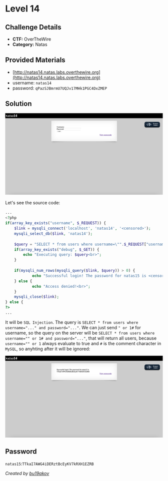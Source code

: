 # Level 14

## Challenge Details 

- **CTF:** OverTheWire
- **Category:** Natas

## Provided Materials

- [http://natas14.natas.labs.overthewire.org](http://natas14.natas.labs.overthewire.org)
- username: `natas14`
- password: `qPazSJBmrmU7UQJv17MHk1PGC4DxZMEP`

## Solution

![start](./start.jpg)

Let's see the source code:

```php
...
<?php
if(array_key_exists("username", $_REQUEST)) {
    $link = mysqli_connect('localhost', 'natas14', '<censored>');
    mysqli_select_db($link, 'natas14');

    $query = "SELECT * from users where username=\"".$_REQUEST["username"]."\" and password=\"".$_REQUEST["password"]."\"";
    if(array_key_exists("debug", $_GET)) {
        echo "Executing query: $query<br>";
    }

    if(mysqli_num_rows(mysqli_query($link, $query)) > 0) {
            echo "Successful login! The password for natas15 is <censored><br>";
    } else {
            echo "Access denied!<br>";
    }
    mysqli_close($link);
} else {
?>
...
```

It will be `SQL Injection`. The query is `SELECT * from users where username="..." and password="..."`. We can just send `" or 1#` for username, so the query on the server will be `SELECT * from users where username="" or 1# and password="..."`, that will return all users, because `username="" or 1` always evaluate to true and `#` is the comment character in `MySQL`, so anyhting after it will be ignored:

![login](./login.jpg)

## Password

`natas15`:`TTkaI7AWG4iDERztBcEyKV7kRXH1EZRB `

*Created by [bu19akov](https://github.com/bu19akov)*